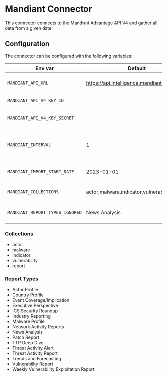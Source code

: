 # Mandiant Connector

This connector connects to the Mandiant Advantage API V4 and gather all data from a given date.

## Configuration

The connector can be configured with the following variables:

| Env var | Default | Description |
| - | - | - |
| `MANDIANT_API_URL` | https://api.intelligence.mandiant.com | URL for the Mandiant API |
| `MANDIANT_API_V4_KEY_ID` | | Mandiant API Key ID |
| `MANDIANT_API_V4_KEY_SECRET` | | Mandiant API Key Secret |
| `MANDIANT_INTERVAL` | 1 | Number of the days between each collection. |
| `MANDIANT_IMPORT_START_DATE` | 2023-01-01 | Date to start collect data |
| `MANDIANT_COLLECTIONS` | actor,malware,indicator,vulnerability,report | Type of data to be collected |
| `MANDIANT_REPORT_TYPES_IGNORED` | News Analysis| Type of data to be collected |

### Collections

* actor
* malware
* indicator
* vulnerability
* report

### Report Types

* Actor Profile
* Country Profile
* Event Coverage/Implication
* Executive Perspective
* ICS Security Roundup
* Industry Reporting
* Malware Profile
* Network Activity Reports
* News Analysis
* Patch Report
* TTP Deep Dive
* Threat Activity Alert
* Threat Activity Report
* Trends and Forecasting
* Vulnerability Report
* Weekly Vulnerability Exploitation Report
